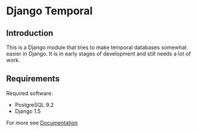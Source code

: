
Django Temporal
===============

Introduction
------------

This is a Django module that tries to make temporal databases somewhat easier
in Django. It is in early stages of development and still needs a lot of work.

Requirements
------------

Required software:

 - PostgreSQL 9.2
 - Django 1.5

For more see [Documentation](Documentation.md)



